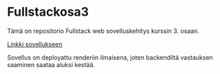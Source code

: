 # Fullstackosa3
Tämä on repositorio Fullstack web sovelluskehitys kurssin 3. osaan.

[Linkki sovellukseen](https://fullstackosa3-uidw.onrender.com/)

Sovellus on deployattu renderiin ilmaisena, joten backendiltä vastauksen saaminen saataa aluksi kestää.
